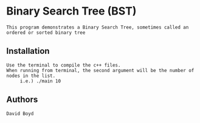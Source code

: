 # Binary Search Tree (BST) 

    This program demonstrates a Binary Search Tree, sometimes called an ordered or sorted binary tree

## Installation

    Use the terminal to compile the c++ files.
    When running from terminal, the second argument will be the number of nodes in the list.
         i.e.) ./main 10

## Authors

    David Boyd
